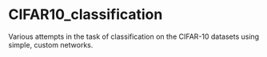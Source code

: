 # CIFAR10_classification
Various attempts in the task of classification on the CIFAR-10 datasets using simple, custom networks.
